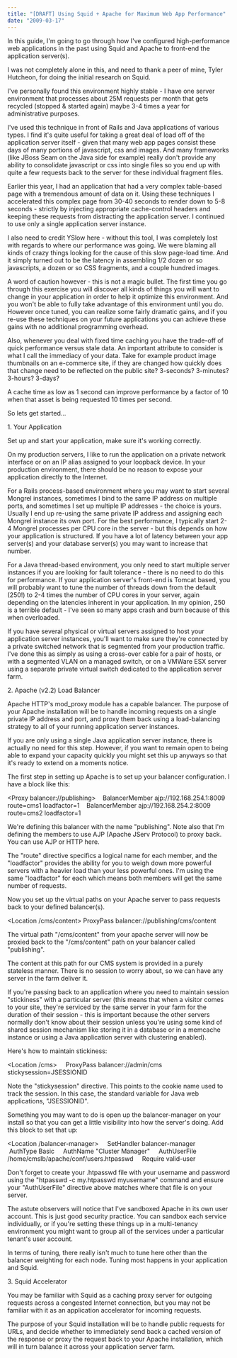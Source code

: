 ```yaml
---
title: "[DRAFT] Using Squid + Apache for Maximum Web App Performance"
date: "2009-03-17"
---
```


In this guide, I'm going to go through how I've configured high-performance web applications in the past using Squid and Apache to front-end the application server(s).

I was not completely alone in this, and need to thank a peer of mine, Tyler Hutcheon, for doing the initial research on Squid.

I've personally found this environment highly stable - I have one server environment that processes about 25M requests per month that gets recycled (stopped & started again) maybe 3-4 times a year for administrative purposes.

I've used this technique in front of Rails and Java applications of various types. I find it's quite useful for taking a great deal of load off of the application server itself - given that many web app pages consist these days of many portions of javascript, css and images. And many frameworks (like JBoss Seam on the Java side for example) really don't provide any ability to consolidate javascript or css into single files so you end up with quite a few requests back to the server for these individual fragment files.

Earlier this year, I had an application that had a very complex table-based page with a tremendous amount of data on it. Using these techniques I accelerated this complex page from 30-40 seconds to render down to 5-8 seconds - strictly by injecting appropriate cache-control headers and keeping these requests from distracting the application server. I continued to use only a single application server instance.

I also need to credit YSlow here - without this tool, I was completely lost with regards to where our performance was going. We were blaming all kinds of crazy things looking for the cause of this slow page-load time. And it simply turned out to be the latency in assembling 1/2 dozen or so javascripts, a dozen or so CSS fragments, and a couple hundred images.

A word of caution however - this is not a magic bullet. The first time you go through this exercise you will discover all kinds of things you will want to change in your application in order to help it optimize this environment. And you won't be able to fully take advantage of this environment until you do. However once tuned, you can realize some fairly dramatic gains, and if you re-use these techniques on your future applications you can achieve these gains with no additional programming overhead.

Also, whenever you deal with fixed time caching you have the trade-off of quick performance versus stale data. An important attribute to consider is what I call the immediacy of your data. Take for example product image thumbnails on an e-commerce site, if they are changed how quickly does that change need to be reflected on the public site? 3-seconds? 3-minutes? 3-hours? 3-days?

A cache time as low as 1 second can improve performance by a factor of 10 when that asset is being requested 10 times per second.

So lets get started...

1\. Your Application

Set up and start your application, make sure it's working correctly.

On my production servers, I like to run the application on a private network interface or on an IP alias assigned to your loopback device. In your production environment, there should be no reason to expose your application directly to the Internet.

For a Rails process-based environment where you may want to start several Mongrel instances, sometimes I bind to the same IP address on multiple ports, and sometimes I set up multiple IP addresses - the choice is yours. Usually I end up re-using the same private IP address and assigning each Mongrel instance its own port. For the best performance, I typically start 2-4 Mongrel processes per CPU core in the server - but this depends on how your application is structured. If you have a lot of latency between your app server(s) and your database server(s) you may want to increase that number.

For a Java thread-based environment, you only need to start multiple server instances if you are looking for fault tolerance - there is no need to do this for performance. If your application server's front-end is Tomcat based, you will probably want to tune the number of threads down from the default (250!) to 2-4 times the number of CPU cores in your server, again depending on the latencies inherent in your application. In my opinion, 250 is a terrible default - I've seen so many apps crash and burn because of this when overloaded.

If you have several physical or virtual servers assigned to host your application server instances, you'll want to make sure they're connected by a private switched network that is segmented from your production traffic. I've done this as simply as using a cross-over cable for a pair of hosts, or with a segmented VLAN on a managed switch, or on a VMWare ESX server using a separate private virtual switch dedicated to the application server farm.

2\. Apache (v2.2) Load Balancer

Apache HTTP's mod\_proxy module has a capable balancer. The purpose of your Apache installation will be to handle incoming requests on a single private IP address and port, and proxy them back using a load-balancing strategy to all of your running application server instances.

If you are only using a single Java application server instance, there is actually no need for this step. However, if you want to remain open to being able to expand your capacity quickly you might set this up anyways so that it's ready to extend on a moments notice.

The first step in setting up Apache is to set up your balancer configuration. I have a block like this:

<Proxy balancer://publishing>
   BalancerMember ajp://192.168.254.1:8009 route=cms1 loadfactor=1
   BalancerMember ajp://192.168.254.2:8009 route=cms2 loadfactor=1
</Proxy>

We're defining this balancer with the name "publishing". Note also that I'm defining the members to use AJP (Apache JServ Protocol) to proxy back. You can use AJP or HTTP here.

The "route" directive specifics a logical name for each member, and the "loadfactor" provides the ability for you to weigh down more powerful servers with a heavier load than your less powerful ones. I'm using the same "loadfactor" for each which means both members will get the same number of requests.

Now you set up the virtual paths on your Apache server to pass requests back to your defined balancer(s).

<Location /cms/content>
    ProxyPass balancer://publishing/cms/content
</Location>

The virtual path "/cms/content" from your apache server will now be proxied back to the "/cms/content" path on your balancer called "publishing".

The content at this path for our CMS system is provided in a purely stateless manner. There is no session to worry about, so we can have any server in the farm deliver it.

If you're passing back to an application where you need to maintain session "stickiness" with a particular server (this means that when a visitor comes to your site, they're serviced by the same server in your farm for the duration of their session - this is important because the other servers normally don't know about their session unless you're using some kind of shared session mechanism like storing it in a database or in a memcache instance or using a Java application server with clustering enabled).

Here's how to maintain stickiness:

<Location /cms>
    ProxyPass balancer://admin/cms stickysession=JSESSIONID
</Location>

Note the "stickysession" directive. This points to the cookie name used to track the session. In this case, the standard variable for Java web applications, "JSESSIONID".

Something you may want to do is open up the balancer-manager on your install so that you can get a little visibility into how the server's doing. Add this block to set that up:

<Location /balancer-manager>
    SetHandler balancer-manager
    AuthType Basic
    AuthName "Cluster Manager"
    AuthUserFile /home/cmslb/apache/conf/users.htpasswd
    Require valid-user
</Location>

Don't forget to create your .htpasswd file with your username and password using the "htpasswd -c my.htpasswd myusername" command and ensure your "AuthUserFile" directive above matches where that file is on your server.

The astute observers will notice that I've sandboxed Apache in its own user account. This is just good security practice. You can sandbox each service individually, or if you're setting these things up in a multi-tenancy environment you might want to group all of the services under a particular tenant's user account.

In terms of tuning, there really isn't much to tune here other than the balancer weighting for each node. Tuning most happens in your application and Squid.

3\. Squid Accelerator

You may be familiar with Squid as a caching proxy server for outgoing requests across a congested Internet connection, but you may not be familiar with it as an application accelerator for incoming requests.

The purpose of your Squid installation will be to handle public requests for URLs, and decide whether to immediately send back a cached version of the response or proxy the request back to your Apache installation, which will in turn balance it across your application server farm.
